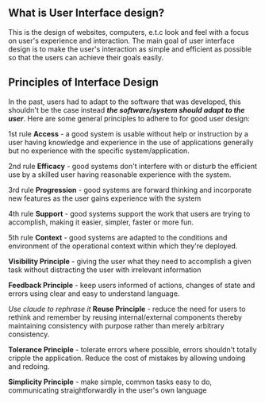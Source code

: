 ## What is User Interface design?
This is the design of websites, computers, e.t.c look and feel with a focus on user's experience and interaction. The main goal of user interface design is to make the user's interaction as simple and efficient as possible so that the users can achieve their goals easily.

## Principles of Interface Design
In the past, users had to adapt to the software that was developed, this shouldn't be the case instead ***the software/system should adapt to the user***.
Here are some general principles to adhere to for good user design:

1st rule
**Access** - a good system is usable without help or instruction by a user having knowledge and experience in the use of applications generally but no experience with the specific system/application.

2nd rule
**Efficacy** - good systems don't interfere with or disturb the efficient use by a skilled user having reasonable experience with the system.

3rd rule
**Progression** - good systems are forward thinking and incorporate new features as the user gains experience with the system

4th rule
**Support** - good systems support the work that users are trying to accomplish, making it easier, simpler, faster or more fun.

5th rule
**Context** - good systems are adapted to the conditions and environment of the operational context within which they're deployed.

**Visibility Principle** - giving the user what they need to accomplish a given task without distracting the user with irrelevant information

**Feedback Principle** - keep users informed of actions, changes of state and errors using clear and easy to understand language.

*Use claude to rephrase it*
**Reuse Principle** - reduce the need for users to rethink and remember by reusing internal/external components thereby maintaining consistency with purpose rather than merely arbitrary consistency.

**Tolerance Principle** - tolerate errors where possible, errors shouldn't totally cripple the application. Reduce the cost of mistakes by allowing undoing and redoing.

**Simplicity Principle** - make simple, common tasks easy to do, communicating straightforwardly in the user's own language 
